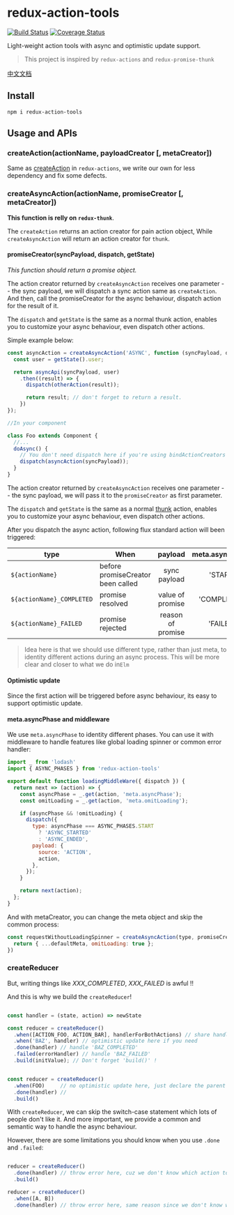 # redux-action-tools

[![Build Status](https://travis-ci.org/kpaxqin/redux-action-tools.svg?branch=master)](https://travis-ci.org/kpaxqin/redux-action-tools)
[![Coverage Status](https://coveralls.io/repos/github/kpaxqin/redux-action-tools/badge.svg?branch=master)](https://coveralls.io/github/kpaxqin/redux-action-tools?branch=master)

Light-weight action tools with async and optimistic update support.

> This project is inspired by `redux-actions` and `redux-promise-thunk`

[中文文档](https://github.com/kpaxqin/redux-action-tools/blob/master/README_zh_CN.MD)

## Install
`npm i redux-action-tools`

## Usage and APIs

### createAction(actionName, payloadCreator [, metaCreator])

Same as [createAction](https://github.com/acdlite/redux-actions#createactiontype-payloadcreator--identity-metacreator) in `redux-actions`, we write our own for less dependency and fix some defects.

### createAsyncAction(actionName, promiseCreator [, metaCreator])

**This function is relly on `redux-thunk`**.

The `createAction` returns an action creator for pain action object, While `createAsyncAction` will return an action creator for `thunk`.

#### promiseCreator(syncPayload, dispatch, getState)

*This function should return a promise object.*

The action creator returned by `createAsyncAction` receives one parameter -- the sync payload, we will dispatch a sync action same as `createAction`. And then, call the promiseCreator for the async behaviour, dispatch action for the result of it.

The `dispatch` and `getState` is the same as a normal thunk action, enables you to customize your async behaviour, even dispatch other actions.

Simple example below:

```js
const asyncAction = createAsyncAction('ASYNC', function (syncPayload, dispatch, getState) {
  const user = getState().user;

  return asyncApi(syncPayload, user)
    .then((result) => {
      dispatch(otherAction(result));

      return result; // don't forget to return a result.
    })
});

//In your component

class Foo extends Component {
  //...
  doAsync() {
    // You don't need dispatch here if you're using bindActionCreators
    dispatch(asyncAction(syncPayload));
  }
}
```

The action creator returned by `createAsyncAction` receives one parameter -- the sync payload, we will pass it to the  `promiseCreator` as first parameter.

The `dispatch` and `getState` is the same as a normal [thunk](https://github.com/gaearon/redux-thunk) action, enables you to customize your async behaviour, even dispatch other actions.

After you dispatch the async action, following flux standard action will been triggered:

|     type           | When         |  payload  | meta.asyncPhase    |
| --------           |  -----      | :----:    | :----:  |
| `${actionName}` | before promiseCreator been called | sync payload | 'START' |
| `${actionName}_COMPLETED` | promise resolved | value of promise | 'COMPLETED' |
| `${actionName}_FAILED` | promise rejected | reason of promise | 'FAILED' |


> Idea here is that we should use different type, rather than just meta, to identity different actions during an async process. This will be more clear and closer to what we do in`Elm`

#### Optimistic update

Since the first action will be triggered before async behaviour, its easy to support optimistic update.

#### meta.asyncPhase and middleware

We use `meta.asyncPhase` to identity different phases.
You can use it with middleware to handle features like global loading spinner or common error handler:

```js
import _ from 'lodash'
import { ASYNC_PHASES } from 'redux-action-tools'

export default function loadingMiddleWare({ dispatch }) {
  return next => (action) => {
    const asyncPhase = _.get(action, 'meta.asyncPhase');
    const omitLoading = _.get(action, 'meta.omitLoading');

    if (asyncPhase && !omitLoading) {
      dispatch({
        type: asyncPhase === ASYNC_PHASES.START
          ? 'ASYNC_STARTED'
          : 'ASYNC_ENDED',
        payload: {
          source: 'ACTION',
          action,
        },
      });
    }

    return next(action);
  };
}

```

And with metaCreator, you can change the meta object and skip the common process:

```js
const requestWithoutLoadingSpinner = createAsyncAction(type, promiseCreator, (payload, defaultMeta) => {
  return { ...defaultMeta, omitLoading: true };
})
```


### createReducer

But, writing things like *XXX_COMPLETED*, *XXX_FAILED* is awful !!

And this is why we build the `createReducer`!

 ```js

 const handler = (state, action) => newState

 const reducer = createReducer()
   .when([ACTION_FOO, ACTION_BAR], handlerForBothActions) // share handler for multi actions
   .when('BAZ', handler) // optimistic update here if you need
   .done(handler) // handle 'BAZ_COMPLETED'
   .failed(errorHandler) // handle 'BAZ_FAILED'
   .build(initValue); // Don't forget 'build()' !


 const reducer = createReducer()
   .when(FOO)     // no optimistic update here, just declare the parent action for .done & .failed
   .done(handler) //
   .build()
 ```

With `createReducer`, we can skip the switch-case statement which lots of people don't like it.
And more important, we provide a common and semantic way to handle the async behaviour.

However, there are some limitations you should know when you use `.done` and `.failed`:

 ```js

 reducer = createReducer()
   .done(handler) // throw error here, cuz we don't know which action to handle
   .build()

 reducer = createReducer()
   .when([A, B])
   .done(handler) // throw error here, same reason since we don't know which one you mean

 ```


